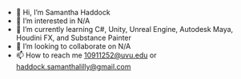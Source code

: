 - 👋 Hi, I’m Samantha Haddock
- 👀 I’m interested in N/A
- 🌱 I’m currently learning C#, Unity, Unreal Engine, Autodesk Maya, Houdini FX, and Substance Painter
- 💞️ I’m looking to collaborate on N/A
- 📫 How to reach me 10911252@uvu.edu or haddock.samanthalilly@gmail.com

<!---
haddocksamantha/haddocksamantha is a ✨ special ✨ repository because its `README.md` (this file) appears on your GitHub profile.
You can click the Preview link to take a look at your changes.
--->
